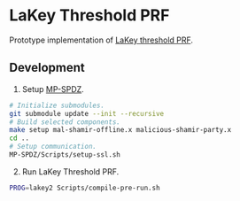 # LaKey Threshold PRF

Prototype implementation of [LaKey threshold PRF](https://eprint.iacr.org/2023/1254).

## Development

1. Setup [MP-SPDZ](https://github.com/data61/MP-SPDZ).
```bash
# Initialize submodules.
git submodule update --init --recursive
# Build selected components.
make setup mal-shamir-offline.x malicious-shamir-party.x
cd ..
# Setup communication.
MP-SPDZ/Scripts/setup-ssl.sh
```
2. Run LaKey Threshold PRF.
```bash
PROG=lakey2 Scripts/compile-pre-run.sh
```
